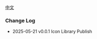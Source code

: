 [中文](https://github.com/siyuan-note/icon-sample/blob/main/README_zh_CN.md)

### Change Log

- 2025-05-21 v0.0.1 Icon Library Publish